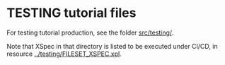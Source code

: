 # TESTING tutorial files

For testing tutorial production, see the folder [src/testing/](src/testing/).

Note that XSpec in that directory is listed to be executed under CI/CD, in resource [../testing/FILESET_XSPEC.xpl](../testing/FILESET_XSPEC.xpl).

